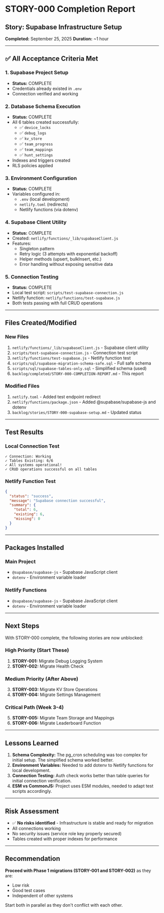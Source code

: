 # STORY-000 Completion Report

## Story: Supabase Infrastructure Setup
**Completed:** September 25, 2025
**Duration:** ~1 hour

---

## ✅ All Acceptance Criteria Met

### 1. Supabase Project Setup
- **Status:** COMPLETE
- Credentials already existed in `.env`
- Connection verified and working

### 2. Database Schema Execution
- **Status:** COMPLETE
- All 6 tables created successfully:
  - ✅ `device_locks`
  - ✅ `debug_logs`
  - ✅ `kv_store`
  - ✅ `team_progress`
  - ✅ `team_mappings`
  - ✅ `hunt_settings`
- Indexes and triggers created
- RLS policies applied

### 3. Environment Configuration
- **Status:** COMPLETE
- Variables configured in:
  - `.env` (local development)
  - `netlify.toml` (redirects)
  - Netlify functions (via dotenv)

### 4. Supabase Client Utility
- **Status:** COMPLETE
- Created: `netlify/functions/_lib/supabaseClient.js`
- Features:
  - Singleton pattern
  - Retry logic (3 attempts with exponential backoff)
  - Helper methods (upsert, bulkInsert, etc.)
  - Error handling without exposing sensitive data

### 5. Connection Testing
- **Status:** COMPLETE
- Local test script: `scripts/test-supabase-connection.js`
- Netlify function: `netlify/functions/test-supabase.js`
- Both tests passing with full CRUD operations

---

## Files Created/Modified

### New Files
1. `netlify/functions/_lib/supabaseClient.js` - Supabase client utility
2. `scripts/test-supabase-connection.js` - Connection test script
3. `netlify/functions/test-supabase.js` - Netlify function test
4. `scripts/sql/supabase-migration-schema-safe.sql` - Full safe schema
5. `scripts/sql/supabase-tables-only.sql` - Simplified schema (used)
6. `backlog/completed/STORY-000-COMPLETION-REPORT.md` - This report

### Modified Files
1. `netlify.toml` - Added test endpoint redirect
2. `netlify/functions/package.json` - Added @supabase/supabase-js and dotenv
3. `backlog/stories/STORY-000-supabase-setup.md` - Updated status

---

## Test Results

### Local Connection Test
```
✓ Connection: Working
✓ Tables Existing: 6/6
✓ All systems operational!
✓ CRUD operations successful on all tables
```

### Netlify Function Test
```json
{
  "status": "success",
  "message": "Supabase connection successful",
  "summary": {
    "total": 6,
    "existing": 6,
    "missing": 0
  }
}
```

---

## Packages Installed

### Main Project
- `@supabase/supabase-js` - Supabase JavaScript client
- `dotenv` - Environment variable loader

### Netlify Functions
- `@supabase/supabase-js` - Supabase JavaScript client
- `dotenv` - Environment variable loader

---

## Next Steps

With STORY-000 complete, the following stories are now unblocked:

### High Priority (Start These)
1. **STORY-001:** Migrate Debug Logging System
2. **STORY-002:** Migrate Health Check

### Medium Priority (After Above)
3. **STORY-003:** Migrate KV Store Operations
4. **STORY-004:** Migrate Settings Management

### Critical Path (Week 3-4)
5. **STORY-005:** Migrate Team Storage and Mappings
6. **STORY-006:** Migrate Leaderboard Function

---

## Lessons Learned

1. **Schema Complexity:** The pg_cron scheduling was too complex for initial setup. The simplified schema worked better.
2. **Environment Variables:** Needed to add dotenv to Netlify functions for local development.
3. **Connection Testing:** Auth check works better than table queries for initial connection verification.
4. **ESM vs CommonJS:** Project uses ESM modules, needed to adapt test scripts accordingly.

---

## Risk Assessment

- ✅ **No risks identified** - Infrastructure is stable and ready for migration
- All connections working
- No security issues (service role key properly secured)
- Tables created with proper indexes for performance

---

## Recommendation

**Proceed with Phase 1 migrations (STORY-001 and STORY-002)** as they are:
- Low risk
- Good test cases
- Independent of other systems

Start both in parallel as they don't conflict with each other.